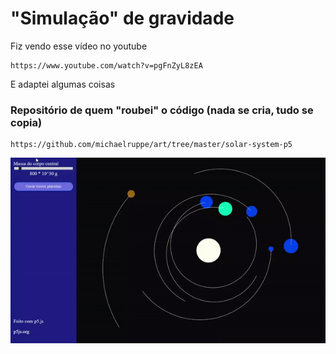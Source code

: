 # "Simulação" de gravidade
Fiz vendo esse vídeo no youtube
```
https://www.youtube.com/watch?v=pgFnZyL8zEA
```
E adaptei algumas coisas

### Repositório de quem "roubei" o código (nada se cria, tudo se copia)
```
https://github.com/michaelruppe/art/tree/master/solar-system-p5
```

<img src="orbitas.gif"/>

